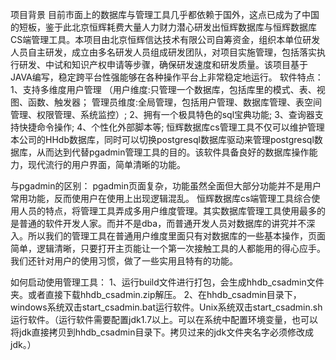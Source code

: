 项目背景
目前市面上的数据库与管理工具几乎都依赖于国外，这点已成为了中国的短板，鉴于此北京恒辉耗费大量人力财力潜心研发出恒辉数据库与恒辉数据库CS端管理工具。本项目由北京恒辉信达技术有限公司自筹资金，组织本单位研发人员自主研发，成立由多名研发人员组成研发团队，对项目实施管理，包括落实执行研发、中试和知识产权申请等步骤，确保研发速度和研发质量。该项目基于JAVA编写，稳定跨平台性强能够在各种操作平台上非常稳定地运行。
软件特点：
1、支持多维度用户管理
（用户维度:只管理一个数据库，包括库里的模式、表、视图、函数、触发器；
管理员维度:全局管理，包括用户管理、数据库管理、表空间管理、权限管理、系统监控）;
2、拥有一个极具特色的sql宝典功能;
3、查询器支持快捷命令操作;
4、个性化外部脚本等;
恒辉数据库cs管理工具不仅可以维护管理本公司的HHdb数据库，同时可以切换postgresql数据库驱动来管理postgresql数据库，从而达到代替pgadmin管理工具的目的。该软件具备良好的数据库操作能力，现代流行的用户界面，简单清晰的功能。

与pgadmin的区别：
pgadmin页面复杂，功能虽然全面但大部分功能并不是用户常用功能，反而使用户在使用上出现逻辑混乱。
恒辉数据库cs端管理工具综合使用人员的特点，将管理工具弄成多用户维度管理。其实数据库管理工具使用最多的是普通的软件开发人家。而并不是dba，而普通开发人员对数据库的讲究并不深入。所以我们的管理工具在普通用户维度里面只有对数据库的一些基本操作，页面简单，逻辑清晰，只要打开主页能让一个第一次接触工具的人都能用的得心应手。我们还针对用户的使用习惯，做了一些实用且特有的功能。

如何启动使用管理工具：
1、运行build文件进行打包，会生成hhdb_csadmin文件夹。或者直接下载hhdb_csadmin.zip解压。
2、在hhdb_csadmin目录下，windows系统双击start_csadmin.bat运行软件。Unix系统双击start_csadmin.sh运行软件。（运行软件需要配置jdk1.7以上。可以在系统中配置环境变量，也可以将jdk直接拷贝到hhdb_csadmin目录下。拷贝过来的jdk文件夹名字必须修改成jdk。）